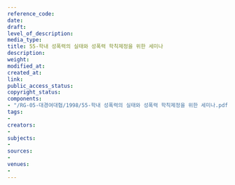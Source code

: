 ```yaml
---
reference_code: 
date: 
draft: 
level_of_description: 
media_type: 
title: 55-학내 성폭력의 실태와 성폭력 학칙제정을 위한 세미나
description: 
weight: 
modified_at: 
created_at: 
link: 
public_access_status: 
copyright_status: 
components:
- "/RG-05-대경여대협/1998/55-학내 성폭력의 실태와 성폭력 학칙제정을 위한 세미나.pdf"
tags:
- 
creators:
- 
subjects:
- 
sources:
- 
venues:
- 
---
```

